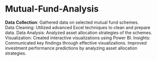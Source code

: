 # Mutual-Fund-Analysis

**Data** **Collection**: Gathered data on selected mutual fund schemes.<br>
Data Cleaning: Utilized advanced Excel techniques to clean and prepare data.
Data Analysis: Analyzed asset allocation strategies of the schemes.
Visualization: Created interactive visualizations using Power BI.
Insights: Communicated key findings through effective visualizations.
Improved investment performance predictions by analyzing asset allocation strategies.
